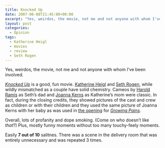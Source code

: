 ```yaml
---
title: Knocked Up
date: 2007-06-08T21:45:00+00:00
excerpt: "Yes, weirdos, the movie, not me and not anyone with whom I've been involved. Knocked Up is a good, fun movie. Katherine"
layout: post
categories:
  - Opinion
tags:
  - Katherine Heigl
  - movies
  - review
  - Seth Rogen
---
```

Yes, weirdos, the movie, not me and not anyone with whom I&#8217;ve been involved.

_[Knocked Up](http://www.imdb.com/title/tt0478311/)_ is a good, fun movie. [Katherine Heigl](http://www.imdb.com/name/nm0001337/) and [Seth Rogen](http://www.imdb.com/name/nm0736622/), while wildly mismatched as a couple have solid chemistry. Cameos by [Harold Ramis](http://www.imdb.com/name/nm0000601/) as Seth&#8217;s dad and [Joanna Kerns](http://www.imdb.com/name/nm0005088/) as Katherine&#8217;s mom were classic. In fact, during the closing credits, they showed pictures of the cast and crew as children or with their children and they used the same picture of Joanna Kerns with her baby as was used in [the opening](http://youtu.be/blpwNN5k79U) for _[Growing Pains](http://www.imdb.com/title/tt0088527/)_.

Overall, lots of profanity and dope smoking. (Come on who doesn&#8217;t like _that_?) Plus, mostly funny moments without too many touchy-feely moments.

Easily **7 out of 10** salitnes. There was a scene in the delivery room that was entirely unnecessary and was repeated 3 times.